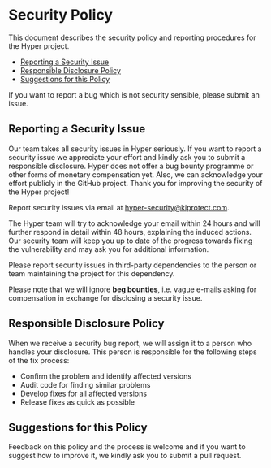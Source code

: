 # Security Policy

This document describes the security policy and reporting procedures for the Hyper project.

  * [Reporting a Security Issue](#reporting-a-security-issue)
  * [Responsible Disclosure Policy](#responsible-disclosure-policy)
  * [Suggestions for this Policy](#suggestions-for-this-policy)
  
If you want to report a bug which is not security sensible, please submit an issue. 

## Reporting a Security Issue

Our team takes all security issues in Hyper seriously. If you want to report a security issue we appreciate your effort and kindly ask you to submit a responsible disclosure. Hyper does not offer a bug bounty programme or other forms of monetary compensation yet. Also, we can acknowledge your effort publicly in the GitHub project.   Thank you for improving the security of the Hyper project!

Report security issues via email at [hyper-security@kiprotect.com](mailto:hyper-security@kiprotect.com?subject=GitHub%20Security%20Issue%20Hyper).

The Hyper team will try to acknowledge your email within 24 hours and will further respond in detail within 48 hours, explaining the induced actions.
Our security team will keep you up to date of the progress towards fixing the vulnerability and may ask you for additional information.

Please report security issues in third-party dependencies to the person or team maintaining the project for this dependency.

Please note that we will ignore **beg bounties**, i.e. vague e-mails asking for compensation in exchange for disclosing a security issue.

## Responsible Disclosure Policy

When we receive a security bug report, we will assign it to a person who handles your disclosure. This person is responsible for the following steps of the fix process:

* Confirm the problem and identify affected versions
* Audit code for finding similar problems
* Develop fixes for all affected versions
* Release fixes as quick as possible

## Suggestions for this Policy

Feedback on this policy and the process is welcome and if you want to suggest how to improve it, we kindly ask you to submit a pull request.

